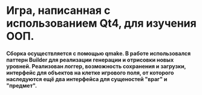 # Игра, написанная с использованием Qt4, для изучения ООП.
#### Сборка осуществляется с помощью qmake. В работе использовался паттерн Builder для реализации генерации и отрисовки новых уровней. Реализован логгер, возможность сохранения и загрузки, интерфейс для объектов на клетке игрового поля, от которого наследуются ещё два интерфейса для сущеностей "враг" и "предмет".
